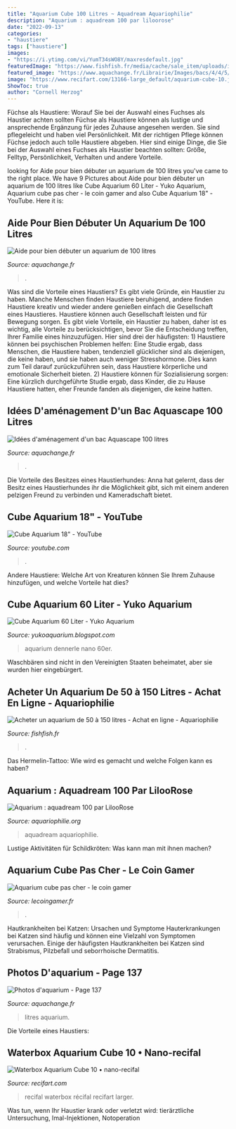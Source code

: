 ```yaml
---
title: "Aquarium Cube 100 Litres ~ Aquadream Aquariophilie"
description: "Aquarium : aquadream 100 par liloorose"
date: "2022-09-13"
categories:
- "haustiere"
tags: ["haustiere"]
images:
- "https://i.ytimg.com/vi/YumT34sWO8Y/maxresdefault.jpg"
featuredImage: "https://www.fishfish.fr/media/cache/sale_item/uploads/images/source/f4/62565.jpg"
featured_image: "https://www.aquachange.fr/Librairie/Images/bacs/4/4/5/0/vignette_7932.jpg"
image: "https://www.recifart.com/13166-large_default/aquarium-cube-10.jpg"
ShowToc: true
author: "Cornell Herzog"
---
```



Füchse als Haustiere: Worauf Sie bei der Auswahl eines Fuchses als Haustier achten sollten
Füchse als Haustiere können als lustige und ansprechende Ergänzung für jedes Zuhause angesehen werden. Sie sind pflegeleicht und haben viel Persönlichkeit. Mit der richtigen Pflege können Füchse jedoch auch tolle Haustiere abgeben. Hier sind einige Dinge, die Sie bei der Auswahl eines Fuchses als Haustier beachten sollten: Größe, Felltyp, Persönlichkeit, Verhalten und andere Vorteile.

	

		
looking for Aide pour bien débuter un aquarium de 100 litres you've came to the right place. We have 9 Pictures about Aide pour bien débuter un aquarium de 100 litres like Cube Aquarium 60 Liter - Yuko Aquarium, Aquarium cube pas cher - le coin gamer and also Cube Aquarium 18&quot; - YouTube. Here it is:
		
    
## Aide Pour Bien Débuter Un Aquarium De 100 Litres

<img loading=lazy src="https://www.aquachange.fr/Librairie/Images/bacs/9/0/vignette_136.jpg" onerror="this.onerror=null;this.src='https://tse2.mm.bing.net/th?id=OIP.cPJYibJYssKOKfZIRJJkigHaEH&amp;pid=15.1';" alt="Aide pour bien débuter un aquarium de 100 litres">

_Source: aquachange.fr_

>. 

	

Was sind die Vorteile eines Haustiers?
Es gibt viele Gründe, ein Haustier zu haben. Manche Menschen finden Haustiere beruhigend, andere finden Haustiere kreativ und wieder andere genießen einfach die Gesellschaft eines Haustieres. Haustiere können auch Gesellschaft leisten und für Bewegung sorgen. Es gibt viele Vorteile, ein Haustier zu haben, daher ist es wichtig, alle Vorteile zu berücksichtigen, bevor Sie die Entscheidung treffen, Ihrer Familie eines hinzuzufügen. Hier sind drei der häufigsten: 1) Haustiere können bei psychischen Problemen helfen: Eine Studie ergab, dass Menschen, die Haustiere haben, tendenziell glücklicher sind als diejenigen, die keine haben, und sie haben auch weniger Stresshormone. Dies kann zum Teil darauf zurückzuführen sein, dass Haustiere körperliche und emotionale Sicherheit bieten. 2) Haustiere können für Sozialisierung sorgen: Eine kürzlich durchgeführte Studie ergab, dass Kinder, die zu Hause Haustiere hatten, eher Freunde fanden als diejenigen, die keine hatten.

    
## Idées D&#039;aménagement D&#039;un Bac Aquascape 100 Litres

<img loading=lazy src="https://www.aquachange.fr/Librairie/Images/bacs/5/0/0/4/originale_16667.jpg" onerror="this.onerror=null;this.src='https://tse1.mm.bing.net/th?id=OIP.tfhdq_6AqueJLhHY5sPo4AHaEK&amp;pid=15.1';" alt="Idées d&#039;aménagement d&#039;un bac Aquascape 100 litres">

_Source: aquachange.fr_

>. 

	

Die Vorteile des Besitzes eines Haustierhundes: Anna hat gelernt, dass der Besitz eines Haustierhundes ihr die Möglichkeit gibt, sich mit einem anderen pelzigen Freund zu verbinden und Kameradschaft bietet.

    
## Cube Aquarium 18&quot; - YouTube

<img loading=lazy src="https://i.ytimg.com/vi/YumT34sWO8Y/maxresdefault.jpg" onerror="this.onerror=null;this.src='https://tse1.mm.bing.net/th?id=OIP.7Qh1ctvq7TogTPOXNezb7wHaEK&amp;pid=15.1';" alt="Cube Aquarium 18&quot; - YouTube">

_Source: youtube.com_

>. 

	

Andere Haustiere: Welche Art von Kreaturen können Sie Ihrem Zuhause hinzufügen, und welche Vorteile hat dies?

    
## Cube Aquarium 60 Liter - Yuko Aquarium

<img loading=lazy src="https://i.pinimg.com/originals/17/44/b7/1744b7588b574eeee03583f0fabc241f.jpg" onerror="this.onerror=null;this.src='https://tse1.mm.bing.net/th?id=OIP.pYi6pUExqmXdZD5I7LJu7wHaFj&amp;pid=15.1';" alt="Cube Aquarium 60 Liter - Yuko Aquarium">

_Source: yukoaquarium.blogspot.com_

>aquarium dennerle nano 60er. 

	

Waschbären sind nicht in den Vereinigten Staaten beheimatet, aber sie wurden hier eingebürgert.

    
## Acheter Un Aquarium De 50 à 150 Litres - Achat En Ligne - Aquariophilie

<img loading=lazy src="https://www.fishfish.fr/media/cache/sale_item/uploads/images/source/f4/62565.jpg" onerror="this.onerror=null;this.src='https://tse3.mm.bing.net/th?id=OIP.VO0eVOgSjTmScCTXKl1o2AAAAA&amp;pid=15.1';" alt="Acheter un aquarium de 50 à 150 litres - Achat en ligne - Aquariophilie">

_Source: fishfish.fr_

>. 

	

Das Hermelin-Tattoo: Wie wird es gemacht und welche Folgen kann es haben?

    
## Aquarium : Aquadream 100 Par LilooRose

<img loading=lazy src="https://www.aquariophilie.org/aquarium/images/aq1809ph7_6366.jpg" onerror="this.onerror=null;this.src='https://tse1.mm.bing.net/th?id=OIP.jc3yRex5atTVBoIkDwKTVQHaE3&amp;pid=15.1';" alt="Aquarium : aquadream 100 par LilooRose">

_Source: aquariophilie.org_

>aquadream aquariophilie. 

	

Lustige Aktivitäten für Schildkröten: Was kann man mit ihnen machen?

    
## Aquarium Cube Pas Cher - Le Coin Gamer

<img loading=lazy src="https://www.lecoingamer.fr/wp-content/uploads/2018/09/aquarium-blanc.jpg" onerror="this.onerror=null;this.src='https://tse3.mm.bing.net/th?id=OIP.7GyZPZ6jQGJIW_Nk1k4inQHaHa&amp;pid=15.1';" alt="Aquarium cube pas cher - le coin gamer">

_Source: lecoingamer.fr_

>. 

	

Hautkrankheiten bei Katzen: Ursachen und Symptome
Hauterkrankungen bei Katzen sind häufig und können eine Vielzahl von Symptomen verursachen. Einige der häufigsten Hautkrankheiten bei Katzen sind Strabismus, Pilzbefall und seborrhoische Dermatitis.

    
## Photos D&#039;aquarium - Page 137

<img loading=lazy src="https://www.aquachange.fr/Librairie/Images/bacs/4/4/5/0/vignette_7932.jpg" onerror="this.onerror=null;this.src='https://tse1.mm.bing.net/th?id=OIP.PPVGKzFy-izVVSHqGwq3QwAAAA&amp;pid=15.1';" alt="Photos d&#039;aquarium - Page 137">

_Source: aquachange.fr_

>litres aquarium. 

	

Die Vorteile eines Haustiers:

    
## Waterbox Aquarium Cube 10 • Nano-recifal

<img loading=lazy src="https://www.recifart.com/13166-large_default/aquarium-cube-10.jpg" onerror="this.onerror=null;this.src='https://tse2.mm.bing.net/th?id=OIP.RXVXqTSdVcBZcbpfNdxOjQAAAA&amp;pid=15.1';" alt="Waterbox Aquarium Cube 10 • nano-recifal">

_Source: recifart.com_

>recifal waterbox récifal recifart larger. 

	

Was tun, wenn Ihr Haustier krank oder verletzt wird: tierärztliche Untersuchung, Imal-Injektionen, Notoperation

